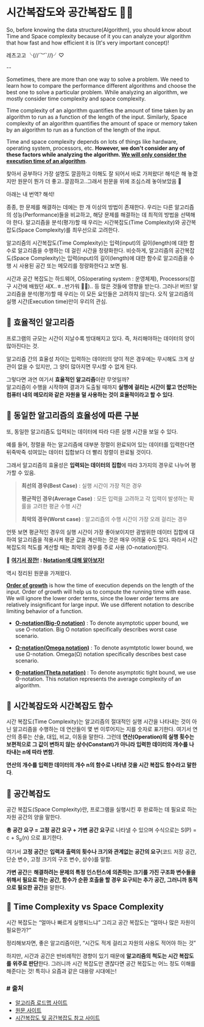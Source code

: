 # 시간복잡도와 공간복잡도 ✍🏻


So, before knowing the data structure(Algorithm), you should know about Time and Space complexity because of it you can analyze your algorithm that how fast and how efficient it is (It's very important concept)!

레츠고고 ╰(//´︶`//)╯♡

--


Sometimes, there are more than one way to solve a problem. We need to learn how to compare the performance different algorithms and choose the best one to solve a particular problem. While analyzing an algorithm, we mostly consider time complexity and space complexity.    

Time complexity of an algorithm quantifies the amount of time taken by an algorithm to run as a function of the length of the input. Similarly, Space complexity of an algorithm quantifies the amount of space or memory taken by an algorithm to run as a function of the length of the input.    

Time and space complexity depends on lots of things like hardware, operating system, processors, etc. <strong>However, we don't consider any of these factors while analyzing the algorithm. <u>We will only consider the execution time of an algorithm</u></strong>.


찾아서 공부하다 가장 설명도 깔끔하고 이해도 잘 되어서 바로 가져왔다! 해석은 해 놓겠지만 원문이 뭔가 더 좋고..깔끔하고..그래서 원문을 위에 조심스레 놓아보았음 👀   

아래는 내 번역? 해석!    


종종, 한 문제를 해결하는 데에는 한 개 이상의 방법이 존재한다. 우리는 다른 알고리즘의 성능(Performance)들을 비교하고, 해당 문제를 해결하는 데 최적의 방법을 선택해야 한다. 알고리즘을 분석(평가)할 때 우리는 시간복잡도(Time Complexity)와 공간복잡도(Space Complexity)를 최우선으로 고려한다.      

알고리즘의 시간복잡도(Time Complexity)는 입력(input)의 길이(length)에 대한 함수로 알고리즘을 수행하는 데 걸린 시간을 정량화한다. 비슷하게, 알고리즘의 공간복잡도(Space Complexity)는 입력(input)의 길이(length)에 대한 함수로 알고리즘을 수행 시 사용된 공간 또는 메모리를 정량화한다고 보면 됨.     

시간과 공간 복잡도는 하드웨어, OS(operating system : 운영체제), Processors(컴구 시간에 배웠던 새X..ㅎ..반가워 😶‍🌫️).. 등 많은 것들에 영향을 받는다. 그러나! 버뜨! 알고리즘을 분석(평가)할 때 우리는 이 모든 요인들은 고려하지 않는다. 오직 알고리즘의 실행 시간(Execution time)만이 우리의 관심.


## 📌 효율적인 알고리즘

프로그램의 규모는 시간이 지날수록 방대해지고 있다. 즉, 처리해야하는 데이터의 양이 많아진다는 것.

알고리즘 간의 효율성 차이는 입력하는 데이터의 양이 적은 경우에는 무시해도 크게 상관이 없을 수 있지만, 그 양이 많아지면 무시할 수 없게 된다.

그렇다면 과연 여기서 **효율적인 알고리즘**이란 무엇일까?     
알고리즘이 수행을 시작하여 결과가 도출될 때까지 **실행에 걸리는 시간이 짧고 연산하는 컴퓨터 내의 메모리와 같은 자원을 덜 사용하는 것이 효율적이라고 할 수 있다**.

## 📌 동일한 알고리즘의 효율성에 따른 구분 

또, 동일한 알고리즘도 입력되는 데이터에 따라 다른 실행 시간을 보일 수 있다.

예를 들어, 정렬을 하는 알고리즘에 대부분 정렬이 완료되어 있는 데이터를 입력한다면 뒤죽박죽 섞여있는 데이터 집합보다 더 빨리 정렬이 완료될 것이다.

그래서 알고리즘의 효율성은 **입력되는 데이터의 집합**에 따라 3가지의 경우로 나누어 평가할 수 있음.

> **최선의 경우(Best Case)** : 실행 시간이 가장 적은 경우   
> 
> **평균적인 경우(Average Case)** : 모든 입력을 고려하고 각 입력이 발생하는 확률을 고려한 평균 수행 시간  
> 
> **최악의 경우(Worst case)** : 알고리즘의 수행 시간이 가장 오래 걸리는 경우


언뜻 보면 평균적인 경우의 실행 시간이 가장 좋아보이지만 광범위한 데이터 집합에 대하여 알고리즘을 적용시켜 평균 값을 계산하는 것은 매우 어려울 수도 있다. 따라서 시간 복잡도의 척도를 계산할 때는 최악의 경우를 주로 사용 (O-notation)한다.    


<div class="notice--primary" markdown="1">
🌝 <strong><u>여기서 잠깐!</u> : <u>Notation에 대해 알아보자!</u></strong>   

역시 정리된 원문을 가져왔다.    

<strong><u>Order of growth</u></strong> is how the time of execution depends on the length of the input. Order of growth will help us to compute the running time with ease. We will ignore the lower order terms, since the lower order terms are relatively insignificant for large input. We use different notation to describe limiting behavior of a function.

- <strong><u>O-notation(Big-0 notation)</u></strong> :
To denote asymptotic upper bound, we use O-notation. Big O notation specifically describes worst case scenario.   

- <strong><u>Ω-notation(Omega notation)</u></strong> :
To denote asymtptotic lower bound, we use Ω-notation. Omega(Ω) notation specifically describes best case scenario.   

- <strong><u>Θ-notation(Theta notation)</u></strong> :
To denote asymptotic tight bound, we use Θ-notation. This notation represents the average complexity of an algorithm. 
</div>


## 📌 시간복잡도와 시간복잡도 함수

시간 복잡도(Time Complexity)는 알고리즘의 절대적인 실행 시간을 나타내는 것이 아닌 알고리즘을 수행하는 데 연산들이 몇 번 이루어지는 지를 숫자로 표기한다. 여기서 연산의 종류는 산술, 대입, 비교, 이동을 말한다. 그런데 **연산(Operation)의 실행 횟수는 보편적으로 그 값이 변하지 않는 상수(Constant)가 아니라 입력한 데이터의 개수를 나타내는 n에 따라 변함**.   

**연산의 개수를 입력한 데이터의 개수 n의 함수로 나타낸 것을 시간 복잡도 함수라고 말한다**.

##  📌 공간복잡도

공간 복잡도(Space Complexity)란, 프로그램을 실행시킨 후 완료하는 데 필요로 하는 자원 공간의 양을 말한다.

**총 공간 요구 = 고정 공간 요구 + 가변 공간 요구**로 나타낼 수 있으며 수식으로는 S(P) = c + S<sub>p</sub>(n) 으로 표기한다.

여기서 **고정 공간**은 **입력과 출력의 횟수나 크기와 관계없는 공간의 요구**(코드 저장 공간, 단순 변수, 고정 크기의 구조 변수, 상수)를 말함.

**가변 공간**은 **해결하려는 문제의 특정 인스턴스에 의존하는 크기를 가진 구조화 변수들을 위해서 필요로 하는 공간, 함수가 순환 호출을 할 경우 요구되는 추가 공간, 그러니까 동적으로 필요한 공간**을 말한다.

## 📌 Time Complexity vs Space Complexity

시간 복잡도는 “얼마나 빠르게 실행되느냐” 그리고 공간 복잡도는 “얼마나 많은 자원이 필요한가?” 

정리해보자면, 좋은 알고리즘이란, “시간도 적게 걸리고 자원의 사용도 적어야 하는 것”

하지만, 시간과 공간은 반비례적인 경향이 있기 때문에 **알고리즘의 척도는 시간 복잡도를 위주로 판단**한다.
그러니까 시간 복잡도만 괜찮다면 공간 복잡도는 어느 정도 이해를 해준다는 것! 특히나 요즘과 같은 대용량 시대에는!
	
	
###  # 출처	
* [알고리즘 로드맵 사이트](https://dev.to/suchitra_13/complete-roadmap-to-learn-data-structure-and-algorithms-1pka)
* [원문 사이트](https://www.hackerearth.com/practice/basic-programming/complexity-analysis/time-and-space-complexity/tutorial/)     
* [시간복잡도 및 공간복잡도 참고 사이트](https://madplay.github.io/post/time-complexity-space-complexity)
